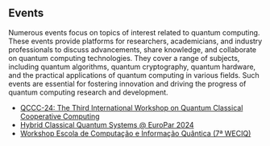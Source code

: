 ## Events

Numerous events focus on topics of interest related to quantum computing. These events provide platforms for researchers, academicians, and industry professionals to discuss advancements, share knowledge, and collaborate on quantum computing technologies. They cover a range of subjects, including quantum algorithms, quantum cryptography, quantum hardware, and the practical applications of quantum computing in various fields. Such events are essential for fostering innovation and driving the progress of quantum computing research and development.

* [QCCC-24: The Third International Workshop on Quantum Classical Cooperative Computing](https://qcccadmin.github.io/qccc/)
* [Hybrid Classical Quantum Systems @ EuroPar 2024](https://vindem.github.io/hcqs-workshop/)
* [Workshop Escola de Computação e Informação Quântica (7ª WECIQ)](https://www.cefet-rj.br/index.php/principal-7-weciq)

